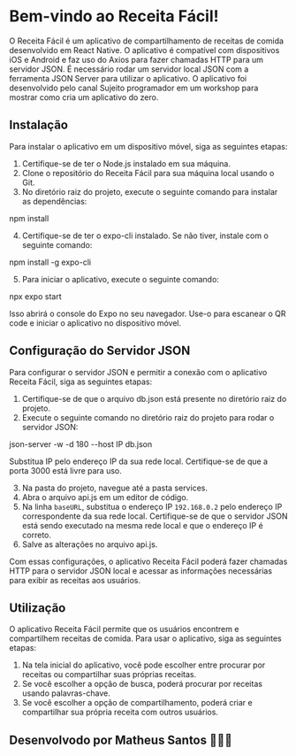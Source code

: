 # Bem-vindo ao Receita Fácil!

O Receita Fácil é um aplicativo de compartilhamento de receitas de comida desenvolvido em React Native. O aplicativo é compatível com dispositivos iOS e Android e faz uso do Axios para fazer chamadas HTTP para um servidor JSON. É necessário rodar um servidor local JSON com a ferramenta JSON Server para utilizar o aplicativo. O aplicativo foi desenvolvido pelo canal Sujeito programador em um workshop para mostrar como cria um aplicativo do zero.

## Instalação

Para instalar o aplicativo em um dispositivo móvel, siga as seguintes etapas:

1. Certifique-se de ter o Node.js instalado em sua máquina.
2. Clone o repositório do Receita Fácil para sua máquina local usando o Git.
3. No diretório raiz do projeto, execute o seguinte comando para instalar as dependências:

npm install

4. Certifique-se de ter o expo-cli instalado. Se não tiver, instale com o seguinte comando:

npm install -g expo-cli

5. Para iniciar o aplicativo, execute o seguinte comando:

npx expo start

Isso abrirá o console do Expo no seu navegador. Use-o para escanear o QR code e iniciar o aplicativo no dispositivo móvel.

## Configuração do Servidor JSON

Para configurar o servidor JSON e permitir a conexão com o aplicativo Receita Fácil, siga as seguintes etapas:

1. Certifique-se de que o arquivo db.json está presente no diretório raiz do projeto.
2. Execute o seguinte comando no diretório raiz do projeto para rodar o servidor JSON:

json-server -w -d 180 --host IP db.json


Substitua IP pelo endereço IP da sua rede local. Certifique-se de que a porta 3000 está livre para uso.

3. Na pasta do projeto, navegue até a pasta services.
4. Abra o arquivo api.js em um editor de código.
5. Na linha `baseURL`, substitua o endereço IP `192.168.0.2` pelo endereço IP correspondente da sua rede local. Certifique-se de que o servidor JSON está sendo executado na mesma rede local e que o endereço IP é correto.
6. Salve as alterações no arquivo api.js.

Com essas configurações, o aplicativo Receita Fácil poderá fazer chamadas HTTP para o servidor JSON local e acessar as informações necessárias para exibir as receitas aos usuários.

## Utilização

O aplicativo Receita Fácil permite que os usuários encontrem e compartilhem receitas de comida. Para usar o aplicativo, siga as seguintes etapas:

1. Na tela inicial do aplicativo, você pode escolher entre procurar por receitas ou compartilhar suas próprias receitas.
2. Se você escolher a opção de busca, poderá procurar por receitas usando palavras-chave.
3. Se você escolher a opção de compartilhamento, poderá criar e compartilhar sua própria receita com outros usuários.

## Desenvolvodo por Matheus Santos 🧑🏾‍💻